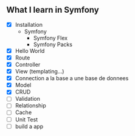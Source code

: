 ## What I learn in Symfony

- [x] Installation
    - Symfony
        - Symfony Flex
        - Symfony Packs
- [x] Hello World
- [x] Route
- [x] Controller
- [x] View (templating...)
- [x] Connection a la base a une base de donnees
- [x] Model
- [x] CRUD
- [ ] Validation
- [ ] Relationship
- [ ] Cache
- [ ] Unit Test
- [ ] build a app
